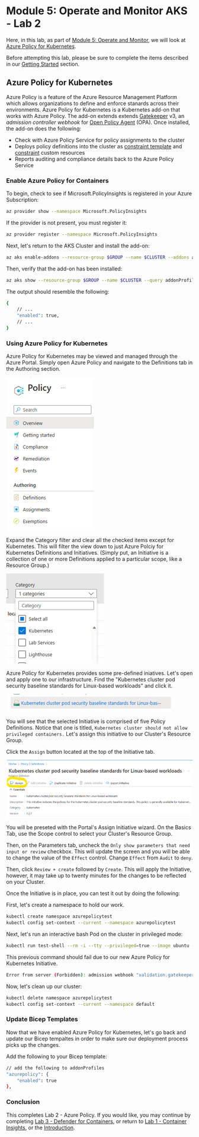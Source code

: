 # Module 5: Operate and Monitor AKS - Lab 2
Here, in this lab, as part of [Module 5: Operate and Monitor](index.md), we will look at [Azure Policy for Kubernetes](https://learn.microsoft.com/en-us/azure/governance/policy/concepts/policy-for-kubernetes).

Before attempting this lab, please be sure to complete the items described in our [Getting Started](index.md) section.

## Azure Policy for Kubernetes
Azure Policy is a feature of the Azure Resource Management Platform which allows organizations to define and enforce stanards across their environments.  Azure Policy for Kubernetes is a Kubernetes add-on that works with Azure Policy.  The add-on extends extends [Gatekeeper](https://github.com/open-policy-agent/gatekeeper) v3, an _admission controller webhook_ for [Open Policy Agent](https://www.openpolicyagent.org/) (OPA).  Once installed, the add-on does the following:

- Check with Azure Policy Service for policy assignments to the cluster
- Deploys policy definitions into the cluster as [constraint template](https://open-policy-agent.github.io/gatekeeper/website/docs/howto/#constraint-templates) and [constraint](https://github.com/open-policy-agent/gatekeeper#constraints) custom resources
- Reports auditing and compliance details back to the Azure Policy Service

### Enable Azure Policy for Containers
To begin, check to see if Microsoft.PolicyInsights is registered in your Azure Subscription:
```bash
az provider show --namespace Microsoft.PolicyInsights
```

If the provider is not present, you must register it:

```bash
az provider register --namespace Microsoft.PolicyInsights
```

Next, let's return to the AKS Cluster and install the add-on:

```bash
az aks enable-addons --resource-group $GROUP --name $CLUSTER --addons azure-policy
```

Then, verify that the add-on has been installed:

```bash
az aks show --resource-group $GROUP --name $CLUSTER --query addonProfiles.azurepolicy
```

The output should resemble the following:
```bash
{
    // ...
    "enabled": true,
    // ...
}
```

### Using Azure Policy for Kubernetes
Azure Policy for Kubernetes may be viewed and managed through the Azure Portal.  Simply open Azure Policy and navigate to the Definitions tab in the Authoring section.

![Azure Policy Menu](../../assets/images/module5/AzurePolicyMenu.png)

Expand the Category filter and clear all the checked items except for Kubernetes.  This will filter the view down to just Azure Polciy for Kubernetes Definitions and Initiatives.  (Simply put, an Initiative is a collection of one or more Definitions applied to a particular scope, like a Resource Group.)

![Azure Policy Definition Filter](../../assets/images/module5/AzurePolicyDefinitionFilter.png)

Azure Policy for Kubernetes provides some pre-defined iniatives.  Let's open and apply one to our infrastructure.  Find the "Kubernetes cluster pod security baseline standards for Linux-based workloads" and click it.

![Azure Policy Initiative](../../assets/images/module5/AzurePolicyInitiative.png)

You will see that the selected Initiative is comprised of five Policy Definitions.  Notice that one is titled, `Kubernetes cluster should not allow privileged containers.`  Let's assign this initiative to our Cluster's Resource Group.  

Click the `Assign` button located at the top of the Initiative tab.

![Assign Azure Policy Initiative](../../assets/images/module5/AzurePolicyAssign.png)

You will be preseted with the Portal's Assign Initiative wizard.  On the Basics Tab, use the Scope control to select your Cluster's Resource Group.

Then, on the Parameters tab, uncheck the `Only show parameters that need input or review` checkbox.  This will update the screen and you will be able to change the value of the `Effect` control.  Change `Effect` from `Audit` to `deny`.

Then, click `Review + create` followed by `Create`.  This will apply the Initiative, however, it may take up to twenty minutes for the changes to be reflected on your Cluster.

Once the Initiative is in place, you can test it out by doing the following:

First, let's create a namespace to hold our work.

```bash
kubectl create namespace azurepolicytest
kubectl config set-context --current --namespace azurepolicytest
```

Next, let's run an interactive bash Pod on the cluster in privileged mode:

```bash
kubectl run test-shell --rm -i --tty --privileged=true --image ubuntu -- bash
```

This previous command should fail due to our new Azure Policy for Kubernetes Initiative.

```bash
Error from server (Forbidden): admission webhook "validation.gatekeeper.sh" denied the request: [azurepolicy-k8sazurev2noprivilege-bba3aab5a745b0e81725] Privileged container is not allowed: test-shell, securityContext: {"privileged": true}
```

Now, let's clean up our cluster:

```bash
kubectl delete namespace azurepolicytest
kubectl config set-context --current --namespace default
```

### Update Bicep Templates
Now that we have enabled Azure Policy for Kubernetes, let's go back and update our Bicep tempaltes in order to make sure our deployment process picks up the changes.

Add the following to your Bicep template:

```bash
// add the following to addonProfiles
"azurepolicy": {
    "enabled": true
},
```

### Conclusion
This completes Lab 2 - Azure Policy.  If you would like, you may continue by completing [Lab 3 - Defender for Containers](Lab03.md), or return to [Lab 1 - Container Insights](Lab01.md), or the [Introduction](index.md).